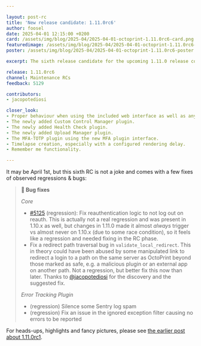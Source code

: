 ```yaml
---

layout: post-rc
title: 'New release candidate: 1.11.0rc6'
author: foosel
date: 2025-04-01 12:15:00 +0200
card: /assets/img/blog/2025-04/2025-04-01-octoprint-1.11.0rc6-card.png
featuredimage: /assets/img/blog/2025-04/2025-04-01-octoprint-1.11.0rc6-card.png
poster: /assets/img/blog/2025-04/2025-04-01-octoprint-1.11.0rc6-poster.png

excerpt: The sixth release candidate for the upcoming 1.11.0 release containing a few fixes of observed regressions & bugs in the previous ones!

release: 1.11.0rc6
channel: Maintenance RCs
feedback: 5129

contributors:
- jacopotediosi

closer_look:
- Proper behaviour when using the included web interface as well as any third party clients at your disposal.
- The newly added Custom Control Manager plugin.
- The newly added Health Check plugin.
- The newly added Upload Manager plugin.
- The MFA-TOTP plugin using the new MFA plugin interface.
- Timelapse creation, especially with a configured rendering delay.
- Remember me functionality.

---
```


It may be April 1st, but this sixth RC is not a joke and comes with a few fixes of observed regressions & bugs:

> **🐛 Bug fixes**
> 
> *Core*
>
> - [#5125](https://github.com/OctoPrint/OctoPrint/issues/5125) (regression): Fix reauthentication logic to not log out on reauth. This is actually not a real regression and was present in 1.10.x as well, but changes in 1.11.0 made it almost *always* trigger vs almost never on 1.10.x (due to some race condition), so it feels like a regression and needed fixing in the RC phase.
> - Fix a redirect path traversal bug in `validate_local_redirect`. This in theory could have been abused by some manipulated link to redirect a login to a path on the same server as OctoPrint beyond those marked as safe, e.g. a malicious plugin or an external app on another path. Not a regression, but better fix this now than later. Thanks to [@jacopotediosi](https://github.com/jacopotediosi) for the discovery and the suggested fix.
> 
> *Error Tracking Plugin*
> 
> - (regression) Silence some Sentry log spam
> - (regression) Fix an issue in the ignored exception filter causing no errors to be reported

For heads-ups, highlights and fancy pictures, please see [the earlier post about 1.11.0rc1](/blog/2025/01/28/new-release-candidate-1.11.0rc1/).
